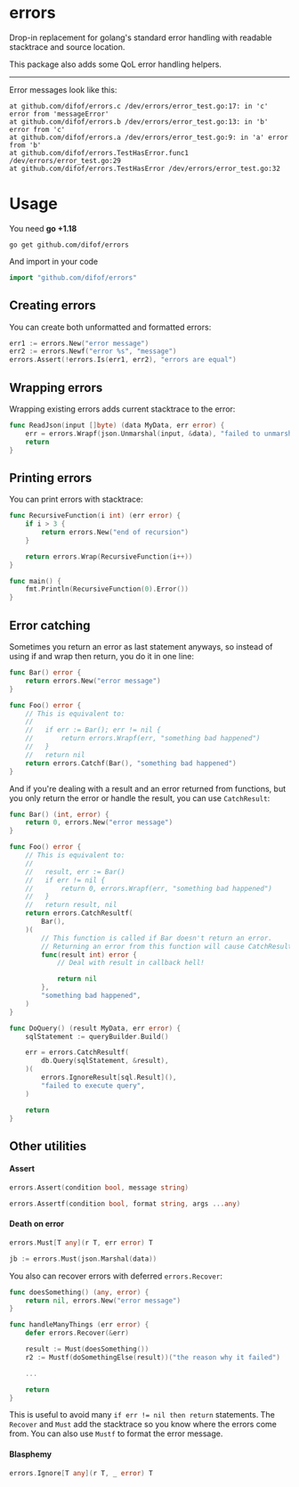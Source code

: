 # errors

Drop-in replacement for golang's standard error handling with readable stacktrace and source location.

This package also adds some QoL error handling helpers.

---

Error messages look like this:

```
at github.com/difof/errors.c /dev/errors/error_test.go:17: in 'c' error from 'messageError'
at github.com/difof/errors.b /dev/errors/error_test.go:13: in 'b' error from 'c'
at github.com/difof/errors.a /dev/errors/error_test.go:9: in 'a' error from 'b'
at github.com/difof/errors.TestHasError.func1 /dev/errors/error_test.go:29
at github.com/difof/errors.TestHasError /dev/errors/error_test.go:32
```

# Usage

You need **go +1.18**

`go get github.com/difof/errors`

And import in your code

```go
import "github.com/difof/errors"
```

## Creating errors

You can create both unformatted and formatted errors:

```go
err1 := errors.New("error message")
err2 := errors.Newf("error %s", "message")
errors.Assert(!errors.Is(err1, err2), "errors are equal")
```

## Wrapping errors

Wrapping existing errors adds current stacktrace to the error:

```go
func ReadJson(input []byte) (data MyData, err error) {
    err = errors.Wrapf(json.Unmarshal(input, &data), "failed to unmarshal json")
    return
}
```

## Printing errors

You can print errors with stacktrace:

```go
func RecursiveFunction(i int) (err error) {
    if i > 3 {
        return errors.New("end of recursion")
    }

    return errors.Wrap(RecursiveFunction(i++))
}

func main() {
    fmt.Println(RecursiveFunction(0).Error())
}
```

## Error catching

Sometimes you return an error as last statement anyways,
so instead of using if and wrap then return, you do it in one line:

```go
func Bar() error {
    return errors.New("error message")
}

func Foo() error {
    // This is equivalent to:
    //
    //   if err := Bar(); err != nil {
    //       return errors.Wrapf(err, "something bad happened")
    //   }
    //   return nil
    return errors.Catchf(Bar(), "something bad happened")
}
```

And if you're dealing with a result and an error returned from functions,
but you only return the error or handle the result, you can use `CatchResult`:

```go
func Bar() (int, error) {
    return 0, errors.New("error message")
}

func Foo() error {
    // This is equivalent to:
    //
    //   result, err := Bar()
    //   if err != nil {
    //       return 0, errors.Wrapf(err, "something bad happened")
    //   }
    //   return result, nil
    return errors.CatchResultf(
        Bar(),
    )(
        // This function is called if Bar doesn't return an error.
        // Returning an error from this function will cause CatchResultf to wrap and return it.
        func(result int) error {
            // Deal with result in callback hell!

            return nil
        },
        "something bad happened",
    )
}

func DoQuery() (result MyData, err error) {
    sqlStatement := queryBuilder.Build()

    err = errors.CatchResultf(
        db.Query(sqlStatement, &result),
    )(
        errors.IgnoreResult[sql.Result](),
        "failed to execute query",
    )

    return
}
```

## Other utilities

#### Assert

```go
errors.Assert(condition bool, message string)
```

```go
errors.Assertf(condition bool, format string, args ...any)
```

#### Death on error

```go
errors.Must[T any](r T, err error) T
```

```go
jb := errors.Must(json.Marshal(data))
```

You also can recover errors with deferred `errors.Recover`:

```go
func doesSomething() (any, error) {
    return nil, errors.New("error message")
}

func handleManyThings (err error) {
    defer errors.Recover(&err)

    result := Must(doesSomething())
    r2 := Mustf(doSomethingElse(result))("the reason why it failed")

    ...

    return
}
```

This is useful to avoid many `if err != nil then return` statements.
The `Recover` and `Must` add the stacktrace so you know where the errors come from.
You can also use `Mustf` to format the error message.

#### Blasphemy

```go
errors.Ignore[T any](r T, _ error) T
```
